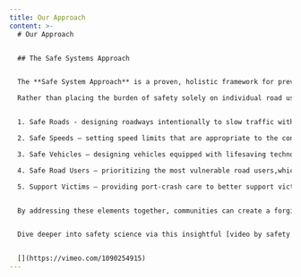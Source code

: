 ```yaml
---
title: Our Approach
content: >-
  # Our Approach


  ## The Safe Systems Approach


  The **Safe System Approach** is a proven, holistic framework for preventing traffic deaths and serious injuries. It is built on the principle that human safety should be the highest priority in transportation planning and take precedence over the speed, throughput, and convenience of motor vehicles. This approach recognizes that people make mistakes and focuses on designing transportation networks that anticipate and mitigate those mistakes by creating multiple layers of protection so that when crashes occur, they are far less likely to kill or cause catastrophic harm.

  Rather than placing the burden of safety solely on individual road users, the Safe System Approach emphasizes five key principles that work together to reduce danger and reinforce safety:


  1. Safe Roads - designing roadways intentionally to slow traffic with wider sidewalks, protected bike lanes, safe intersection design and more,

  2. Safe Speeds – setting speed limits that are appropriate to the context and vulnerability of road users, 

  3. Safe Vehicles – designing vehicles equipped with lifesaving technology, 

  4. Safe Road Users – prioritizing the most vulnerable road users,which makes the road safer for all users, 

  5. Support Victims – providing port-crash care to better support victims. 


  By addressing these elements together, communities can create a forgiving road system that protects all road users. 


  Dive deeper into safety science via this insightful [video by safety expert and author of There are No Accidents, Jessie Singer](https://vimeo.com/1090254915)


  [](https://vimeo.com/1090254915)
---
```


